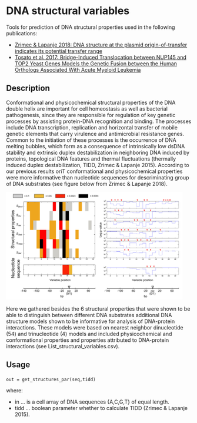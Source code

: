 # DNA structural variables

Tools for prediction of DNA structural properties used in the following publications:
* [Zrimec & Lapanje 2018: DNA structure at the plasmid origin-of-transfer indicates its potential transfer range](https://www.nature.com/articles/s41598-018-20157-y)
* [Tosato et al. 2017: Bridge-Induced Translocation between NUP145 and TOP2 Yeast Genes Models the Genetic Fusion between the Human Orthologs Associated With Acute Myeloid Leukemia](https://www.frontiersin.org/articles/10.3389/fonc.2017.00231/full)

## Description
Conformational and physicochemical structural properties of the DNA double helix are important for cell homeostasis as well as bacterial pathogenesis, since they are responsible for regulation of key genetic processes by assisting protein-DNA recognition and binding. The processes include DNA transcription, replication and horizontal transfer of mobile genetic elements that carry virulence and antimicrobial resistance genes. Common to the initiation of these processes is the occurrence of DNA melting bubbles, which form as a consequence of intrinsically low dsDNA stability and extrinsic duplex destabilization in neighboring DNA induced by proteins, topological DNA features and thermal fluctuations (thermally induced duplex destabilization, TIDD, Zrimec & Lapanje 2015). According to our previous results oriT conformational and physicochemical properties were more informative than nucleotide sequences for descriminating group of DNA substrates (see figure below from Zrimec & Lapanje 2018).

<img src="https://github.com/JanZrimec/DNA_structural_variables/blob/master/Figure_3.jpg" width="480">

Here we gathered besides the 6 structural properties that were shown to be able to distinguish between different DNA substrates additional DNA structure models shown to be informative for analysis of DNA-protein interactions. These models were based on nearest neighbor dinucleotide (54) and trinucleotide (4) models and included physicochemical and conformational properties and properties attributed to DNA-protein interactions (see List_structural_variables.csv).

## Usage
```out = get_structures_par(seq,tidd)```

where:
* in ... is a cell array of DNA sequences {A,C,G,T} of equal length.
* tidd ... boolean parameter whether to calculate TIDD (Zrimec & Lapanje 2015).
